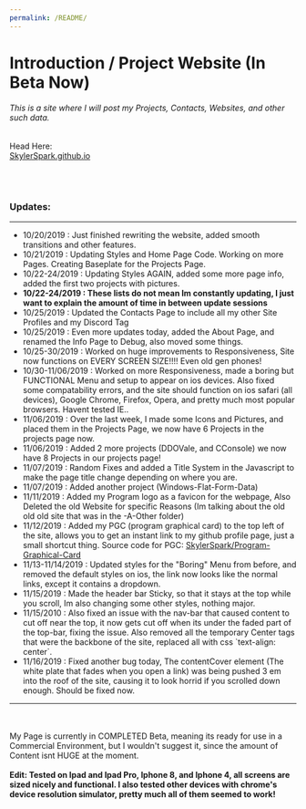 ```yaml
---
permalink: /README/
---
```

<h1>Introduction / Project Website (In Beta Now)</h1> 
<h6>This is a site where I will post my Projects, Contacts, Websites, and other such data.</h6>
<p>Head Here:<br>
<a href="https://skylerspark.github.io">SkylerSpark.github.io</a></p>
<br><br>
<h3>Updates:</h3>
<hr>
<ul>
 <li>10/20/2019 : Just finished rewriting the website, added smooth transitions and other features.</li>
 <li>10/21/2019 : Updating Styles and Home Page Code. Working on more Pages. Creating Baseplate for the Projects Page.</li>
 <li>10/22-24/2019 : Updating Styles AGAIN, added some more page info, added the first two projects with pictures.</li>
 <li><b>10/22-24/2019 : These lists do not mean Im constantly updating, I just want to explain the amount of time in between update sessions</b></li>
 <li>10/25/2019 : Updated the Contacts Page to include all my other Site Profiles and my Discord Tag</li>
 <li>10/25/2019 : Even more updates today, added the About Page, and renamed the Info Page to Debug, also moved some things.</li>
 <li>10/25-30/2019 : Worked on huge improvements to Responsiveness, Site now functions on EVERY SCREEN SIZE!!!! Even old gen phones!</li>
 <li>10/30-11/06/2019 : Worked on more Responsiveness, made a boring but FUNCTIONAL Menu and setup to appear on ios devices. Also fixed some compatability errors, and the site should function on ios safari (all devices), Google Chrome, Firefox, Opera, and pretty much most popular browsers. Havent tested IE..</li>
 <li>11/06/2019 : Over the last week, I made some Icons and Pictures, and placed them in the Projects Page, we now have 6 Projects in the projects page now.</li>
 <li>11/06/2019 : Added 2 more projects (DDOVale, and CConsole) we now have 8 Projects in our projects page!</li>
 <li>11/07/2019 : Random Fixes and added a Title System in the Javascript to make the page title change depending on where you are.</li>
 <li>11/07/2019 : Added another project (Windows-Flat-Form-Data)</li>
 <li>11/11/2019 : Added my Program logo as a favicon for the webpage, Also Deleted the old Website for specific Reasons (Im talking about the old old old site that was in the -A-Other folder)</li>
 <li>11/12/2019 : Added my PGC (program graphical card) to the top left of the site, allows you to get an instant link to my github profile page, just a small shortcut thing. Source code for PGC: <a href="https://github.com/skylerspark/Program-Graphical-Card">SkylerSpark/Program-Graphical-Card</a></li>
 <li>11/13-11/14/2019 : Updated styles for the "Boring" Menu from before, and removed the default styles on ios, the link now looks like the normal <a> links, except it contains a dropdown.</li>
 <li>11/15/2019 : Made the header bar Sticky, so that it stays at the top while you scroll, Im also changing some other styles, nothing major.</li>
 <li>11/15/2010 : Also fixed an issue with the nav-bar that caused content to cut off near the top, it now gets cut off when its under the faded part of the top-bar, fixing the issue. Also removed all the temporary Center tags that were the backbone of the site, replaced all with css `text-align: center`.</li>
 <li>11/16/2019 : Fixed another bug today, The contentCover element (The white plate that fades when you open a link) was being pushed 3 em into the roof of the site, causing it to look horrid if you scrolled down enough. Should be fixed now.
</ul>
<hr>
<br><br>
My Page is currently in COMPLETED Beta, meaning its ready for use in a Commercial Environment, but I wouldn't suggest it, since the amount of Content isnt HUGE at the moment.
<br><br>
<b>Edit: Tested on Ipad and Ipad Pro, Iphone 8, and Iphone 4, all screens are sized nicely and functional. I also tested other devices with chrome's device resolution simulator, pretty much all of them seemed to work!</b>

